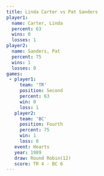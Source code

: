 ```yaml
---
title: Linda Carter vs Pat Sanders
player1:             
  name: Carter, Linda
  percent: 63        
  wins: 0            
  losses: 1          
player2:             
  name: Sanders, Pat 
  percent: 75        
  wins: 1            
  losses: 0          
games:
 - player1:          
     team: 'TR'      
     position: Second
     percent: 63     
     win: 0          
     loss: 1         
   player2:          
     team: 'BC'      
     position: Fourth
     percent: 75     
     win: 1          
     loss: 0         
   event: Hearts        
   year: 1989           
   draw: Round Robin(12)
   score: TR 4 - BC 6   
---
```

